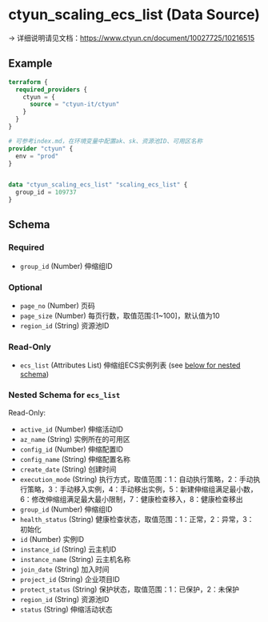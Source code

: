 # ctyun_scaling_ecs_list (Data Source)
-> 详细说明请见文档：https://www.ctyun.cn/document/10027725/10216515



## Example

```terraform
terraform {
  required_providers {
    ctyun = {
      source = "ctyun-it/ctyun"
    }
  }
}

# 可参考index.md，在环境变量中配置ak、sk、资源池ID、可用区名称
provider "ctyun" {
  env = "prod"
}


data "ctyun_scaling_ecs_list" "scaling_ecs_list" {
  group_id = 109737
}
```

<!-- schema generated by tfplugindocs -->
## Schema

### Required

- `group_id` (Number) 伸缩组ID

### Optional

- `page_no` (Number) 页码
- `page_size` (Number) 每页行数，取值范围:[1~100]，默认值为10
- `region_id` (String) 资源池ID

### Read-Only

- `ecs_list` (Attributes List) 伸缩组ECS实例列表 (see [below for nested schema](#nestedatt--ecs_list))

<a id="nestedatt--ecs_list"></a>
### Nested Schema for `ecs_list`

Read-Only:

- `active_id` (Number) 伸缩活动ID
- `az_name` (String) 实例所在的可用区
- `config_id` (Number) 伸缩配置ID
- `config_name` (String) 伸缩配置名称
- `create_date` (String) 创建时间
- `execution_mode` (String) 执行方式，取值范围：1：自动执行策略，2：手动执行策略，3：手动移入实例，4：手动移出实例，5：新建伸缩组满足最小数，6：修改伸缩组满足最大最小限制，7：健康检查移入，8：健康检查移出
- `group_id` (Number) 伸缩组ID
- `health_status` (String) 健康检查状态，取值范围：1：正常，2：异常，3：初始化
- `id` (Number) 实例ID
- `instance_id` (String) 云主机ID
- `instance_name` (String) 云主机名称
- `join_date` (String) 加入时间
- `project_id` (String) 企业项目ID
- `protect_status` (String) 保护状态，取值范围：1：已保护，2：未保护
- `region_id` (String) 资源池ID
- `status` (String) 伸缩活动状态